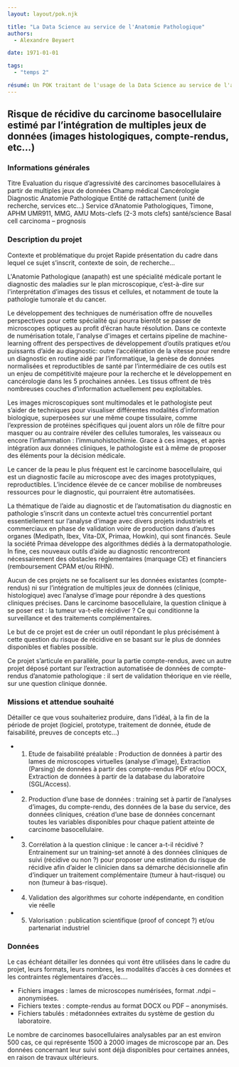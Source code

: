 ```yaml
---
layout: layout/pok.njk

title: "La Data Science au service de l'Anatomie Pathologique"
authors:
  - Alexandre Beyaert

date: 1971-01-01

tags: 
  - "temps 2"

résumé: Un POK traitant de l'usage de la Data Science au service de l'anatomie Pathologique. En particulier, le risque de récidive d'une tumeur.
---
```


## Risque de récidive du carcinome basocellulaire estimé par l’intégration de multiples jeux de données (images histologiques, compte-rendus, etc…)


### Informations générales

Titre 	Evaluation du risque d’agressivité des carcinomes basocellulaires à partir de multiples jeux de données
Champ médical	Cancérologie Diagnostic Anatomie Pathologique
Entité de rattachement (unité de recherche, services etc…)	Service d’Anatomie Pathologiques, Timone, APHM
UMR911, MMG, AMU
Mots-clefs (2-3 mots clefs) santé/science	Basal cell carcinoma – prognosis

### Description du projet

Contexte et problématique du projet 
Rapide présentation du cadre dans lequel ce sujet s’inscrit, contexte de soin, de recherche…

L'Anatomie Pathologique (anapath) est une spécialité médicale portant le diagnostic des maladies sur le plan microscopique, c’est-à-dire sur l'interprétation d’images des tissus et cellules, et notamment de toute la pathologie tumorale et du cancer.

Le développement des techniques de numérisation offre de nouvelles perspectives pour cette spécialité qui pourra bientôt se passer de microscopes optiques au profit d’écran haute résolution. Dans ce contexte de numérisation totale, l'analyse d'images et certains pipeline de machine-learning offrent des perspectives de développement d’outils pratiques et/ou puissants d’aide au diagnostic: outre l’accélération de la vitesse pour rendre un diagnostic en routine aidé par l’informatique, la genèse de données normalisées et reproductibles de santé par l’intermédiaire de ces outils est un enjeu de compétitivité majeure pour la recherche et le développement en cancérologie dans les 5 prochaines années. Les tissus offrent de très nombreuses couches d’information actuellement peu exploitables. 

Les images microscopiques sont multimodales et le pathologiste peut s’aider de techniques pour visualiser différentes modalités d’information biologique, superposées sur une même coupe tissulaire, comme l’expression de protéines spécifiques qui jouent alors un rôle de filtre pour masquer ou au contraire révéler des cellules tumorales, les vaisseaux ou encore l’inflammation : l’immunohistochimie. Grace à ces images, et après intégration aux données cliniques, le pathologiste est à même de proposer des éléments pour la décision médicale. 

Le cancer de la peau le plus fréquent est le carcinome basocellulaire, qui est un diagnostic facile au microscope avec des images prototypiques, reproductibles. L’incidence élevée de ce cancer mobilise de nombreuses ressources pour le diagnostic, qui pourraient être automatisées.

La thématique de l’aide au diagnostic et de l’automatisation du diagnostic en pathologie s’inscrit dans un contexte actuel très concurrentiel portant essentiellement sur l’analyse d’image avec divers projets industriels et commerciaux en phase de validation voire de production dans d’autres organes (Medipath, Ibex, Vita-DX, Primaa, Howkin), qui sont financés. Seule la société Primaa développe des algorithmes dédiés à la dermatopathologie. In fine, ces nouveaux outils d’aide au diagnostic rencontreront nécessairement des obstacles réglementaires (marquage CE) et financiers (remboursement CPAM et/ou RIHN).

Aucun de ces projets ne se focalisent sur les données existantes (compte-rendus) ni sur l’intégration de multiples jeux de données (clinique, histologique) avec l’analyse d’image pour répondre à des questions cliniques précises. Dans le carcinome basocellulaire, la question clinique à se poser est : la tumeur va-t-elle récidiver ? Ce qui conditionne la surveillance et des traitements complémentaires.

Le but de ce projet est de créer un outil répondant le plus précisément à cette question du risque de récidive en se basant sur le plus de données disponibles et fiables possible.

Ce projet s’articule en parallèle, pour la partie compte-rendus, avec un autre projet déposé portant sur l’extraction automatisée de données de compte-rendus d’anatomie pathologique : il sert de validation théorique en vie réelle, sur une question clinique donnée.


### Missions et attendue souhaité 
Détailler ce que vous souhaiteriez produire, dans l’idéal, à la fin de la période de projet (logiciel, prototype, traitement de donnée, étude de faisabilité, preuves de concepts etc…)


- 1. Etude de faisabilité préalable :
Production de données à partir des lames de microscopes virtuelles (analyse d’image),
Extraction (Parsing) de données à partir des compte-rendus PDF et/ou DOCX,
Extraction de données à partir de la database du laboratoire (SGL/Access).

- 2. Production d’une base de données : training set
à partir de l’analyses d’images, du compte-rendu, des données de la base du service, des données cliniques, création d’une base de données concernant toutes les variables disponibles pour chaque patient atteinte de carcinome basocellulaire.

- 3. Corrélation à la question clinique : le cancer a-t-il récidivé ?
Entrainement sur un training-set annoté à des données cliniques de suivi (récidive ou non ?) pour proposer une estimation du risque de récidive afin d’aider le clinicien dans sa démarche décisionnelle afin d’indiquer un traitement complémentaire (tumeur à haut-risque) ou non (tumeur à bas-risque).

- 4. Validation des algorithmes sur cohorte indépendante, en condition vie réelle

- 5. Valorisation : publication scientifique (proof of concept ?) et/ou partenariat industriel 


### Données  
Le cas échéant détailler les données qui vont être utilisées dans le cadre du projet, leurs formats, leurs nombres, les modalités d’accès à ces données et les contraintes réglementaires d’accès…. 


-	Fichiers images : lames de microscopes numérisées, format .ndpi – anonymisées.
-	Fichiers textes : compte-rendus au format DOCX ou PDF – anonymisés. 
-	Fichiers tabulés : métadonnées extraites du système de gestion du laboratoire.

Le nombre de carcinomes basocellulaires analysables par an est environ 500 cas, ce qui représente 1500 à 2000 images de microscope par an. Des données concernant leur suivi sont déjà disponibles pour certaines années, en raison de travaux ultérieurs.
